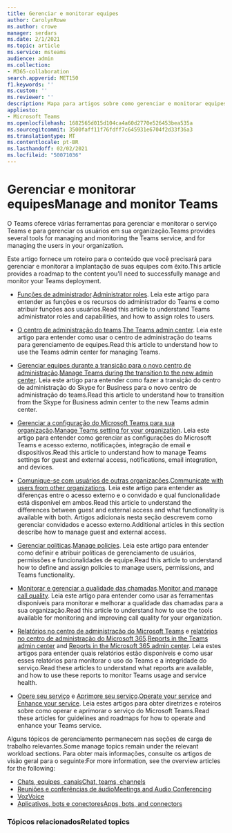 ```yaml
---
title: Gerenciar e monitorar equipes
author: CarolynRowe
ms.author: crowe
manager: serdars
ms.date: 2/1/2021
ms.topic: article
ms.service: msteams
audience: admin
ms.collection:
- M365-collaboration
search.appverid: MET150
f1.keywords: ''
ms.custom: ''
ms.reviewer: ''
description: Mapa para artigos sobre como gerenciar e monitorar equipes.
appliesto:
- Microsoft Teams
ms.openlocfilehash: 1682565d015d104ca4a60d2770e526453bea535a
ms.sourcegitcommit: 3500faff11f76fdff7c645931e6704f2d33f36a3
ms.translationtype: MT
ms.contentlocale: pt-BR
ms.lasthandoff: 02/02/2021
ms.locfileid: "50071036"
---
```

# <a name="manage-and-monitor-teams"></a><span data-ttu-id="c50a2-103">Gerenciar e monitorar equipes</span><span class="sxs-lookup"><span data-stu-id="c50a2-103">Manage and monitor Teams</span></span>

<span data-ttu-id="c50a2-104">O Teams oferece várias ferramentas para gerenciar e monitorar o serviço Teams e para gerenciar os usuários em sua organização.</span><span class="sxs-lookup"><span data-stu-id="c50a2-104">Teams provides several tools for managing and monitoring the Teams service, and for managing the users in your organization.</span></span>

<span data-ttu-id="c50a2-105">Este artigo fornece um roteiro para o conteúdo que você precisará para gerenciar e monitorar a implantação de suas equipes com êxito.</span><span class="sxs-lookup"><span data-stu-id="c50a2-105">This article provides a roadmap to the content you'll need to successfully manage and monitor your Teams deployment.</span></span>

- <span data-ttu-id="c50a2-106">[Funções de administrador](using-admin-roles.md).</span><span class="sxs-lookup"><span data-stu-id="c50a2-106">[Administrator roles](using-admin-roles.md).</span></span> <span data-ttu-id="c50a2-107">Leia este artigo para entender as funções e os recursos do administrador do Teams e como atribuir funções aos usuários.</span><span class="sxs-lookup"><span data-stu-id="c50a2-107">Read this article to understand Teams administrator roles and capabilities, and how to assign roles to users.</span></span>

- <span data-ttu-id="c50a2-108">[O centro de administração do teams](manage-teams-in-modern-portal.md).</span><span class="sxs-lookup"><span data-stu-id="c50a2-108">[The Teams admin center](manage-teams-in-modern-portal.md).</span></span> <span data-ttu-id="c50a2-109">Leia este artigo para entender como usar o centro de administração do teams para gerenciamento de equipes.</span><span class="sxs-lookup"><span data-stu-id="c50a2-109">Read this article to understand how to use the Teams admin center for managing Teams.</span></span>  

- <span data-ttu-id="c50a2-110">[Gerenciar equipes durante a transição para o novo centro de administração](manage-teams-skypeforbusiness-admin-center.md).</span><span class="sxs-lookup"><span data-stu-id="c50a2-110">[Manage Teams during the transition to the new admin center](manage-teams-skypeforbusiness-admin-center.md).</span></span> <span data-ttu-id="c50a2-111">Leia este artigo para entender como fazer a transição do centro de administração do Skype for Business para o novo centro de administração do teams.</span><span class="sxs-lookup"><span data-stu-id="c50a2-111">Read this article to understand how to transition from the Skype for Business admin center to the new Teams admin center.</span></span> 

- <span data-ttu-id="c50a2-112">[Gerenciar a configuração do Microsoft Teams para sua organização](enable-features-office-365.md).</span><span class="sxs-lookup"><span data-stu-id="c50a2-112">[Manage Teams setting for your organization](enable-features-office-365.md).</span></span> <span data-ttu-id="c50a2-113">Leia este artigo para entender como gerenciar as configurações do Microsoft Teams e acesso externo, notificações, integração de email e dispositivos.</span><span class="sxs-lookup"><span data-stu-id="c50a2-113">Read this article to understand how to manage Teams settings for guest and external access, notifications, email integration, and devices.</span></span>  

- <span data-ttu-id="c50a2-114">[Comunique-se com usuários de outras organizações](communicate-with-users-from-other-organizations.md).</span><span class="sxs-lookup"><span data-stu-id="c50a2-114">[Communicate with users from other organizations](communicate-with-users-from-other-organizations.md).</span></span> <span data-ttu-id="c50a2-115">Leia este artigo para entender as diferenças entre o acesso externo e o convidado e qual funcionalidade está disponível em ambos.</span><span class="sxs-lookup"><span data-stu-id="c50a2-115">Read this article to understand the differences between guest and external access and what functionality is available with both.</span></span> <span data-ttu-id="c50a2-116">Artigos adicionais nesta seção descrevem como gerenciar convidados e acesso externo.</span><span class="sxs-lookup"><span data-stu-id="c50a2-116">Additional articles in this section describe how to manage guest and external access.</span></span>

- <span data-ttu-id="c50a2-117">[Gerenciar políticas](assign-policies.md).</span><span class="sxs-lookup"><span data-stu-id="c50a2-117">[Manage policies](assign-policies.md).</span></span> <span data-ttu-id="c50a2-118">Leia este artigo para entender como definir e atribuir políticas de gerenciamento de usuários, permissões e funcionalidades de equipe.</span><span class="sxs-lookup"><span data-stu-id="c50a2-118">Read this article to understand how to define and assign policies to manage users, permissions, and Teams functionality.</span></span>

- <span data-ttu-id="c50a2-119">[Monitorar e gerenciar a qualidade das chamadas](monitor-call-quality-qos.md).</span><span class="sxs-lookup"><span data-stu-id="c50a2-119">[Monitor and manage call quality](monitor-call-quality-qos.md).</span></span> <span data-ttu-id="c50a2-120">Leia este artigo para entender como usar as ferramentas disponíveis para monitorar e melhorar a qualidade das chamadas para a sua organização.</span><span class="sxs-lookup"><span data-stu-id="c50a2-120">Read this article to understand how to use the tools available for monitoring and improving call quality for your organization.</span></span>

- <span data-ttu-id="c50a2-121">[Relatórios no centro de administração do Microsoft Teams](teams-analytics-and-reports/teams-reporting-reference.md) e [relatórios no centro de administração do Microsoft 365](teams-activity-reports.md).</span><span class="sxs-lookup"><span data-stu-id="c50a2-121">[Reports in the Teams admin center](teams-analytics-and-reports/teams-reporting-reference.md) and [Reports in the Microsoft 365 admin center](teams-activity-reports.md).</span></span> <span data-ttu-id="c50a2-122">Leia estes artigos para entender quais relatórios estão disponíveis e como usar esses relatórios para monitorar o uso do Teams e a integridade do serviço.</span><span class="sxs-lookup"><span data-stu-id="c50a2-122">Read these articles to understand what reports are available, and how to use these reports to monitor Teams usage and service health.</span></span>

- <span data-ttu-id="c50a2-123">[Opere seu serviço](teams-analytics-and-reports/teams-reporting-reference.md) e [Aprimore seu serviço](upgrade-enhance-my-service.md).</span><span class="sxs-lookup"><span data-stu-id="c50a2-123">[Operate your service](teams-analytics-and-reports/teams-reporting-reference.md) and [Enhance your service](upgrade-enhance-my-service.md).</span></span> <span data-ttu-id="c50a2-124">Leia estes artigos para obter diretrizes e roteiros sobre como operar e aprimorar o serviço do Microsoft Teams.</span><span class="sxs-lookup"><span data-stu-id="c50a2-124">Read these articles for guidelines and roadmaps for how to operate and enhance your Teams service.</span></span>

<span data-ttu-id="c50a2-125">Alguns tópicos de gerenciamento permanecem nas seções de carga de trabalho relevantes.</span><span class="sxs-lookup"><span data-stu-id="c50a2-125">Some manage topics remain under the relevant workload sections.</span></span> <span data-ttu-id="c50a2-126">Para obter mais informações, consulte os artigos de visão geral para o seguinte:</span><span class="sxs-lookup"><span data-stu-id="c50a2-126">For more information, see the overview articles for the following:</span></span>

- [<span data-ttu-id="c50a2-127">Chats, equipes, canais</span><span class="sxs-lookup"><span data-stu-id="c50a2-127">Chat, teams, channels</span></span>](deploy-chat-teams-channels-microsoft-teams-landing-page.md)
- [<span data-ttu-id="c50a2-128">Reuniões e conferências de áudio</span><span class="sxs-lookup"><span data-stu-id="c50a2-128">Meetings and Audio Conferencing</span></span>](deploy-meetings-microsoft-teams-landing-page.md)
- [<span data-ttu-id="c50a2-129">Voz</span><span class="sxs-lookup"><span data-stu-id="c50a2-129">Voice</span></span>](cloud-voice-landing-page.md)
- [<span data-ttu-id="c50a2-130">Aplicativos, bots e conectores</span><span class="sxs-lookup"><span data-stu-id="c50a2-130">Apps, bots, and connectors</span></span>](deploy-apps-microsoft-teams-landing-page.md)


### <a name="related-topics"></a><span data-ttu-id="c50a2-131">Tópicos relacionados</span><span class="sxs-lookup"><span data-stu-id="c50a2-131">Related topics</span></span>

